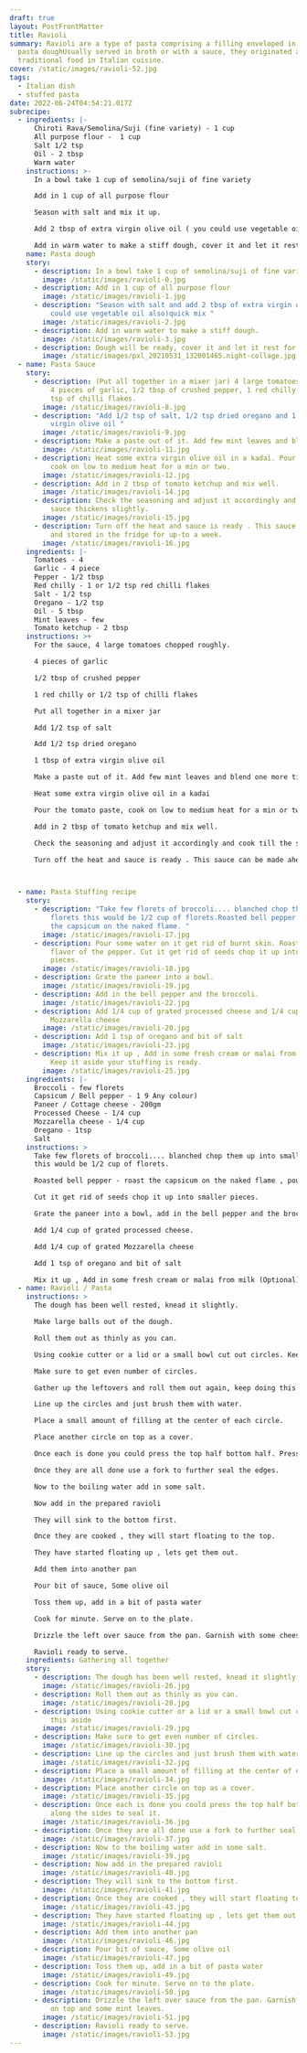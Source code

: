 ```yaml
---
draft: true
layout: PostFrontMatter
title: Ravioli
summary: Ravioli are a type of pasta comprising a filling enveloped in thin
  pasta doughUsually served in broth or with a sauce, they originated as a
  traditional food in Italian cuisine.
cover: /static/images/ravioli-52.jpg
tags:
  - Italian dish
  - stuffed pasta
date: 2022-06-24T04:54:21.017Z
subrecipe:
  - ingredients: |-
      Chiroti Rava/Semolina/Suji (fine variety) - 1 cup
      All purpose flour -  1 cup 
      Salt 1/2 tsp
      Oil - 2 tbsp
      Warm water
    instructions: >-
      In a bowl take 1 cup of semolina/suji of fine variety

      Add in 1 cup of all purpose flour

      Season with salt and mix it up. 

      Add 2 tbsp of extra virgin olive oil ( you could use vegetable oil also)quick mix 

      Add in warm water to make a stiff dough, cover it and let it rest for 20 mins.
    name: Pasta dough
    story:
      - description: In a bowl take 1 cup of semolina/suji of fine variety
        image: /static/images/ravioli-0.jpg
      - description: Add in 1 cup of all purpose flour
        image: /static/images/ravioli-1.jpg
      - description: "Season with salt and add 2 tbsp of extra virgin olive oil ( you
          could use vegetable oil also)quick mix "
        image: /static/images/ravioli-2.jpg
      - description: Add in warm water to make a stiff dough.
        image: /static/images/ravioli-3.jpg
      - description: Dough will be ready, cover it and let it rest for 20 mins.
        image: /static/images/pxl_20210531_132001465.night-collage.jpg
  - name: Pasta Sauce
    story:
      - description: (Put all together in a mixer jar) 4 large tomatoes chopped roughly.
          4 pieces of garlic, 1/2 tbsp of crushed pepper, 1 red chilly or 1/2
          tsp of chilli flakes.
        image: /static/images/ravioli-8.jpg
      - description: "Add 1/2 tsp of salt, 1/2 tsp dried oregano and 1 tbsp of extra
          virgin olive oil "
        image: /static/images/ravioli-9.jpg
      - description: Make a paste out of it. Add few mint leaves and blend one more time.
        image: /static/images/ravioli-11.jpg
      - description: Heat some extra virgin olive oil in a kadai. Pour the tomato paste,
          cook on low to medium heat for a min or two.
        image: /static/images/ravioli-12.jpg
      - description: Add in 2 tbsp of tomato ketchup and mix well.
        image: /static/images/ravioli-14.jpg
      - description: Check the seasoning and adjust it accordingly and cook till the
          sauce thickens slightly.
        image: /static/images/ravioli-15.jpg
      - description: Turn off the heat and sauce is ready . This sauce can be made ahead
          and stored in the fridge for up-to a week.
        image: /static/images/ravioli-16.jpg
    ingredients: |-
      Tomatoes - 4 
      Garlic - 4 piece
      Pepper - 1/2 tbsp
      Red chilly - 1 or 1/2 tsp red chilli flakes
      Salt - 1/2 tsp
      Oregano - 1/2 tsp
      Oil - 5 tbsp
      Mint leaves - few
      Tomato ketchup - 2 tbsp
    instructions: >+
      For the sauce, 4 large tomatoes chopped roughly.

      4 pieces of garlic

      1/2 tbsp of crushed pepper

      1 red chilly or 1/2 tsp of chilli flakes

      Put all together in a mixer jar 

      Add 1/2 tsp of salt

      Add 1/2 tsp dried oregano

      1 tbsp of extra virgin olive oil 

      Make a paste out of it. Add few mint leaves and blend one more time.

      Heat some extra virgin olive oil in a kadai

      Pour the tomato paste, cook on low to medium heat for a min or two.

      Add in 2 tbsp of tomato ketchup and mix well.

      Check the seasoning and adjust it accordingly and cook till the sauce thickens slightly.

      Turn off the heat and sauce is ready . This sauce can be made ahead and stored in the fridge for up-to a week.



  - name: Pasta Stuffing recipe
    story:
      - description: "Take few florets of broccoli.... blanched chop them up into small
          florets this would be 1/2 cup of florets.Roasted bell pepper - roast
          the capsicum on the naked flame. "
        image: /static/images/ravioli-17.jpg
      - description: Pour some water on it get rid of burnt skin. Roasting enhances the
          flavor of the pepper. Cut it get rid of seeds chop it up into smaller
          pieces.
        image: /static/images/ravioli-18.jpg
      - description: Grate the paneer into a bowl.
        image: /static/images/ravioli-19.jpg
      - description: Add in the bell pepper and the broccoli.
        image: /static/images/ravioli-22.jpg
      - description: Add 1/4 cup of grated processed cheese and 1/4 cup of grated
          Mozzarella cheese
        image: /static/images/ravioli-20.jpg
      - description: Add 1 tsp of oregano and bit of salt
        image: /static/images/ravioli-23.jpg
      - description: Mix it up , Add in some fresh cream or malai from milk (Optional)
          Keep it aside your stuffing is ready.
        image: /static/images/ravioli-25.jpg
    ingredients: |-
      Broccoli - few florets
      Capsicum / Bell pepper - 1 9 Any colour)
      Paneer / Cottage cheese - 200gm
      Processed Cheese - 1/4 cup
      Mozzarella cheese - 1/4 cup
      Oregano - 1tsp
      Salt
    instructions: >
      Take few florets of broccoli.... blanched chop them up into small florets
      this would be 1/2 cup of florets.

      Roasted bell pepper - roast the capsicum on the naked flame , pour some water on it get rid of burnt skin. Roasting enhances the flavor of the pepper. 

      Cut it get rid of seeds chop it up into smaller pieces.

      Grate the paneer into a bowl, add in the bell pepper and the broccoli.

      Add 1/4 cup of grated processed cheese.

      Add 1/4 cup of grated Mozzarella cheese

      Add 1 tsp of oregano and bit of salt  

      Mix it up , Add in some fresh cream or malai from milk (Optional) Keep it aside your stuffing is ready.
  - name: Ravioli / Pasta
    instructions: >
      The dough has been well rested, knead it slightly.

      Make large balls out of the dough.

      Roll them out as thinly as you can.

      Using cookie cutter or a lid or a small bowl cut out circles. Keep this aside

      Make sure to get even number of circles.

      Gather up the leftovers and roll them out again, keep doing this till all of dough has been cut into circles.

      Line up the circles and just brush them with water.

      Place a small amount of filling at the center of each circle.

      Place another circle on top as a cover.

      Once each is done you could press the top half bottom half. Press along the sides to seal it.

      Once they are all done use a fork to further seal the edges.

      Now to the boiling water add in some salt.

      Now add in the prepared ravioli

      They will sink to the bottom first.

      Once they are cooked , they will start floating to the top.

      They have started floating up , lets get them out.

      Add them into another pan

      Pour bit of sauce, Some olive oil

      Toss them up, add in a bit of pasta water

      Cook for minute. Serve on to the plate.

      Drizzle the left over sauce from the pan. Garnish with some cheese on top and some mint leaves.

      Ravioli ready to serve.
    ingredients: Gathering all together
    story:
      - description: The dough has been well rested, knead it slightly.
        image: /static/images/ravioli-26.jpg
      - description: Roll them out as thinly as you can.
        image: /static/images/ravioli-28.jpg
      - description: Using cookie cutter or a lid or a small bowl cut out circles. Keep
          this aside
        image: /static/images/ravioli-29.jpg
      - description: Make sure to get even number of circles.
        image: /static/images/ravioli-30.jpg
      - description: Line up the circles and just brush them with water.
        image: /static/images/ravioli-32.jpg
      - description: Place a small amount of filling at the center of each circle.
        image: /static/images/ravioli-34.jpg
      - description: Place another circle on top as a cover.
        image: /static/images/ravioli-35.jpg
      - description: Once each is done you could press the top half bottom half. Press
          along the sides to seal it.
        image: /static/images/ravioli-36.jpg
      - description: Once they are all done use a fork to further seal the edges.
        image: /static/images/ravioli-37.jpg
      - description: Now to the boiling water add in some salt.
        image: /static/images/ravioli-39.jpg
      - description: Now add in the prepared ravioli
        image: /static/images/ravioli-40.jpg
      - description: They will sink to the bottom first.
        image: /static/images/ravioli-41.jpg
      - description: Once they are cooked , they will start floating to the top.
        image: /static/images/ravioli-43.jpg
      - description: They have started floating up , lets get them out.
        image: /static/images/ravioli-44.jpg
      - description: Add them into another pan
        image: /static/images/ravioli-46.jpg
      - description: Pour bit of sauce, Some olive oil
        image: /static/images/ravioli-47.jpg
      - description: Toss them up, add in a bit of pasta water
        image: /static/images/ravioli-49.jpg
      - description: Cook for minute. Serve on to the plate.
        image: /static/images/ravioli-50.jpg
      - description: Drizzle the left over sauce from the pan. Garnish with some cheese
          on top and some mint leaves.
        image: /static/images/ravioli-51.jpg
      - description: Ravioli ready to serve.
        image: /static/images/ravioli-53.jpg
---
```

